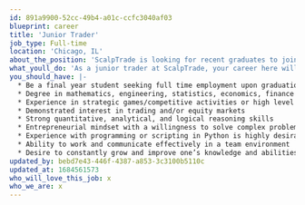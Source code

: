 ```yaml
---
id: 891a9900-52cc-49b4-a01c-ccfc3040af03
blueprint: career
title: 'Junior Trader'
job_type: Full-time
location: 'Chicago, IL'
about_the_position: 'ScalpTrade is looking for recent graduates to join our rapidly growing trading team in Chicago. We are hiring smart, competitive, and highly analytical individuals. The ideal candidate would have strong accomplishments in areas outside of trading, yet come in with an open mind and a passion for financial markets. We’re looking for someone who not only has great ideas, but can execute and turn those ideas into tangible results.'
what_youll_do: 'As a junior trader at ScalpTrade, your career here will begin with a 6 to 8 week training program where you will learn all of the fundamentals of options theory in the classroom while getting live trading experience on the desk. Once your training is completed you will join the automated trading team and participate in all aspects of the firm’s algorithmic trading strategies. You will work with our team of traders and engineers to improve and optimize current strategies while leveraging your knowledge in the development of new strategies. From the very beginning your input and decisions will positively impact the firm’s strategies and direction. As you grow into the position, your achievements will present the opportunity for more responsibility and success in your career at ScalpTrade.'
you_should_have: |-
  * Be a final year student seeking full time employment upon graduation (minimum of a Bachelor’s)
  * Degree in mathematics, engineering, statistics, economics, finance or other relevant field is preferred.
  * Experience in strategic games/competitive activities or high level of skill in other pursuits
  * Demonstrated interest in trading and/or equity markets
  * Strong quantitative, analytical, and logical reasoning skills
  * Entrepreneurial mindset with a willingness to solve complex problems
  * Experience with programming or scripting in Python is highly desirable
  * Ability to work and communicate effectively in a team environment
  * Desire to constantly grow and improve one’s knowledge and abilities
updated_by: bebd7e43-446f-4387-a853-3c3100b5110c
updated_at: 1684561573
who_will_love_this_job: x
who_we_are: x
---
```

